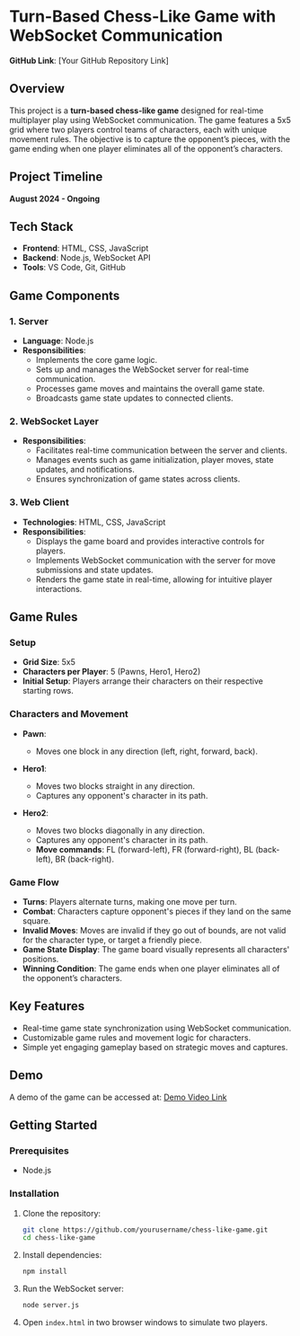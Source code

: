 # Turn-Based Chess-Like Game with WebSocket Communication

**GitHub Link**: [Your GitHub Repository Link]

## Overview
This project is a **turn-based chess-like game** designed for real-time multiplayer play using WebSocket communication. The game features a 5x5 grid where two players control teams of characters, each with unique movement rules. The objective is to capture the opponent’s pieces, with the game ending when one player eliminates all of the opponent’s characters.

## Project Timeline
**August 2024 - Ongoing**

## Tech Stack
- **Frontend**: HTML, CSS, JavaScript
- **Backend**: Node.js, WebSocket API
- **Tools**: VS Code, Git, GitHub

## Game Components

### 1. Server
- **Language**: Node.js
- **Responsibilities**:
  - Implements the core game logic.
  - Sets up and manages the WebSocket server for real-time communication.
  - Processes game moves and maintains the overall game state.
  - Broadcasts game state updates to connected clients.

### 2. WebSocket Layer
- **Responsibilities**:
  - Facilitates real-time communication between the server and clients.
  - Manages events such as game initialization, player moves, state updates, and notifications.
  - Ensures synchronization of game states across clients.

### 3. Web Client
- **Technologies**: HTML, CSS, JavaScript
- **Responsibilities**:
  - Displays the game board and provides interactive controls for players.
  - Implements WebSocket communication with the server for move submissions and state updates.
  - Renders the game state in real-time, allowing for intuitive player interactions.

## Game Rules

### Setup
- **Grid Size**: 5x5
- **Characters per Player**: 5 (Pawns, Hero1, Hero2)
- **Initial Setup**: Players arrange their characters on their respective starting rows.

### Characters and Movement

- **Pawn**:
  - Moves one block in any direction (left, right, forward, back).

- **Hero1**:
  - Moves two blocks straight in any direction.
  - Captures any opponent's character in its path.

- **Hero2**:
  - Moves two blocks diagonally in any direction.
  - Captures any opponent's character in its path.
  - **Move commands**: FL (forward-left), FR (forward-right), BL (back-left), BR (back-right).

### Game Flow
- **Turns**: Players alternate turns, making one move per turn.
- **Combat**: Characters capture opponent's pieces if they land on the same square.
- **Invalid Moves**: Moves are invalid if they go out of bounds, are not valid for the character type, or target a friendly piece.
- **Game State Display**: The game board visually represents all characters' positions.
- **Winning Condition**: The game ends when one player eliminates all of the opponent’s characters.

## Key Features
- Real-time game state synchronization using WebSocket communication.
- Customizable game rules and movement logic for characters.
- Simple yet engaging gameplay based on strategic moves and captures.

## Demo
A demo of the game can be accessed at: [Demo Video Link](https://drive.google.com/file/d/1Y-mktmdT4JXNP-mIEocTwmZOWT7Y8SwB/view?usp=sharing)

## Getting Started

### Prerequisites
- Node.js

### Installation

1. Clone the repository:

    ```bash
    git clone https://github.com/yourusername/chess-like-game.git
    cd chess-like-game
    ```

2. Install dependencies:

    ```bash
    npm install
    ```

3. Run the WebSocket server:

    ```bash
    node server.js
    ```

4. Open `index.html` in two browser windows to simulate two players.

